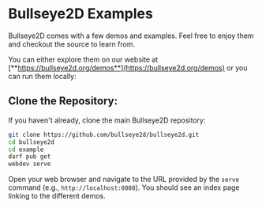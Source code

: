 # Bullseye2D Examples

Bullseye2D comes with a few demos and examples. Feel free to enjoy them and checkout the source to learn from.

You can either explore them on our website at [**https://bullseye2d.org/demos**](https://bullseye2d.org/demos) or you can run them locally:

## Clone the Repository:

If you haven't already, clone the main Bullseye2D repository:
```bash
git clone https://github.com/bullseye2d/bullseye2d.git
cd bullseye2d
cd example
darf pub get
webdev serve
```

Open your web browser and navigate to the URL provided by the `serve` command (e.g., `http://localhost:8080`). You should see an index page linking to the different demos.

